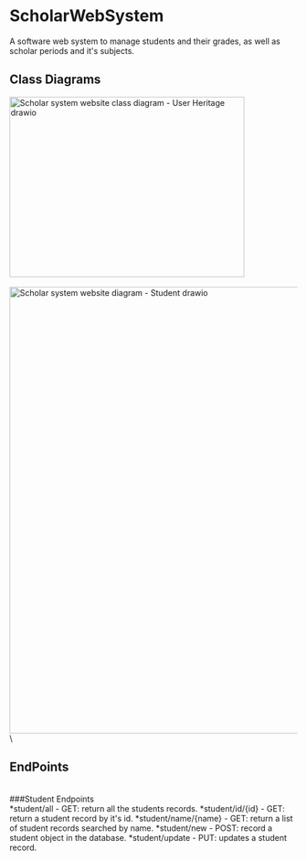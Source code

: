 # ScholarWebSystem
A software web system to manage students and their grades, as well as scholar periods and it's subjects.

## Class Diagrams

  <img width="411" height="316" alt="Scholar system website class diagram - User Heritage drawio" src="https://github.com/user-attachments/assets/c88dcae3-b594-4220-ada0-ec777c06e69c" />\
  \
  <img width="1031" height="783" alt="Scholar system website diagram - Student drawio" src="https://github.com/user-attachments/assets/a8a35592-abe1-45d9-bf1e-c2368365e34e" />
\
\
## EndPoints
\
  ###Student Endpoints
  \
      *student/all - GET: return all the students records.
      *student/id/{id} - GET: return a student record by it's id.
      *student/name/{name} - GET: return a list of student records searched by name.
      *student/new - POST: record a student object in the database.
      *student/update - PUT: updates a student record.
